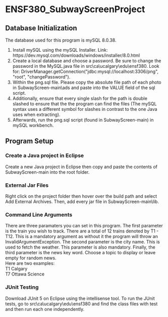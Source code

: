 # ENSF380_SubwayScreenProject
## Database Initialization
<p> 
  The database used for this program is mySQL 8.0.38. 
  <ol>
    <li>
       Install mySQL using the mySQL Installer. Link: https://dev.mysql.com/downloads/windows/installer/8.0.html
    </li>
    <li>
      Create a local database and choose a password.
      Be sure to change the password in the MySQL.java file in src\ca\ucalgary\edu\ensf380. Look for: DriverManager.getConnection("jdbc:mysql://localhost:3306/png", "root", "changePassword").
    </li>
    <li>
      Within the png.sql file. Please copy the absolute file path of each photo in SubwayScreen-main\ads and paste into the VALUE field of the sql script.
    </li>
    <li>
      Additionally, ensure that every single slash for the path is double slashed to ensure that the the program can find the files (The mySQL syntax uses a different symbol for slashes in contrast to the one Java uses when extracting).
    </li>
    <li>
         Afterwards, run the png.sql script (found in SubwayScreen-main) in mySQL workbench.
    </li>
  </ol>
</p>

## Program Setup

### Create a Java project in Eclipse

<p>
  Create a new Java project in Eclipse then copy and paste the contents of SubwayScreen-main into the root folder.
</p>

### External Jar Files

<p>
  Right click on the project folder then hover over the build path and select Add External Archives. Then, add every jar file in SubwayScreen-main\lib.
</p>

### Command Line Arguments

<p>
  There are three paramaters you can set in this program. The first parameter is the train you wish to track. There are a total of 12 trains denoted by T1 - T12. This is a mandatory argument as without it the program will throw an InvalidArgumentException.
  The second parameter is the city name. This is used to fetch the weather. This parameter is also mandatory. Finally, the third parameter is the news key word. Choose a topic to display or leave empty for random news.
  <br> Here are two examples:
  <br> T1 Calgary
  <br> T7 Ottawa Science
</p>

### JUnit Testing
<p>
  Download JUnit 5 on Eclipse using the intellisense tool. To run the JUnit tests, go to src\ca\ucalgary\edu\ensf380 and find the class files with test and then run each one independently.
</p>
